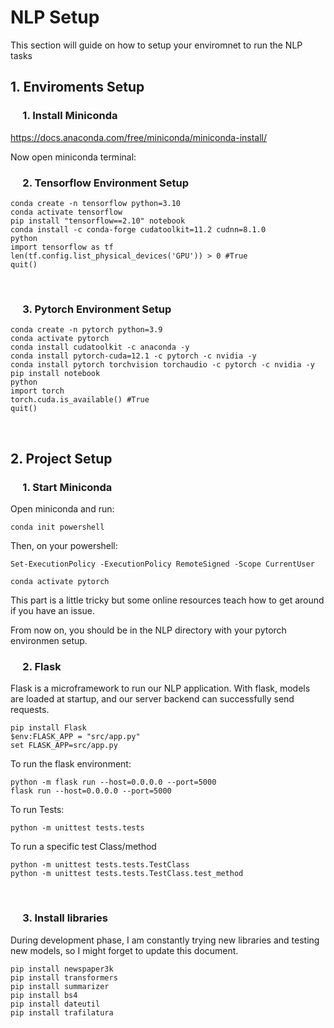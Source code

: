 # NLP Setup
This section will guide on how to setup your enviromnet to run the NLP tasks

## 1. Enviroments Setup
### &nbsp;&nbsp;&nbsp;&nbsp; 1. Install Miniconda
https://docs.anaconda.com/free/miniconda/miniconda-install/
  
  Now open miniconda terminal:

### &nbsp;&nbsp;&nbsp;&nbsp; 2. Tensorflow Environment Setup
```
conda create -n tensorflow python=3.10
conda activate tensorflow
pip install "tensorflow==2.10" notebook
conda install -c conda-forge cudatoolkit=11.2 cudnn=8.1.0
python
import tensorflow as tf
len(tf.config.list_physical_devices('GPU')) > 0 #True
quit()
```
&nbsp;
### &nbsp;&nbsp;&nbsp;&nbsp; 3. Pytorch Environment Setup
```
conda create -n pytorch python=3.9
conda activate pytorch
conda install cudatoolkit -c anaconda -y
conda install pytorch-cuda=12.1 -c pytorch -c nvidia -y
conda install pytorch torchvision torchaudio -c pytorch -c nvidia -y
pip install notebook
python
import torch
torch.cuda.is_available() #True
quit()
```
  &nbsp;
## 2. Project Setup
### &nbsp;&nbsp;&nbsp;&nbsp; 1. Start Miniconda
Open miniconda and run:
```
conda init powershell
```
Then, on your powershell:
```
Set-ExecutionPolicy -ExecutionPolicy RemoteSigned -Scope CurrentUser 
  
conda activate pytorch
```
This part is a little tricky but some online resources teach how to get around if you have an issue. 
   
From now on, you should be in the NLP directory with your pytorch environmen setup.
&nbsp;
### &nbsp;&nbsp;&nbsp;&nbsp; 2. Flask
Flask is a microframework to run our NLP application. With flask, models are loaded at startup, and our server backend can successfully send requests.
```
pip install Flask
$env:FLASK_APP = "src/app.py"
set FLASK_APP=src/app.py
```
  
To run the flask environment:
```
python -m flask run --host=0.0.0.0 --port=5000
flask run --host=0.0.0.0 --port=5000
```
To run Tests:
```
python -m unittest tests.tests
```
To run a specific test Class/method
```
python -m unittest tests.tests.TestClass
python -m unittest tests.tests.TestClass.test_method
```
&nbsp;
### &nbsp;&nbsp;&nbsp;&nbsp; 3. Install libraries
During development phase, I am constantly trying new libraries and testing new models, so I might forget to update this document.
```
pip install newspaper3k
pip install transformers
pip install summarizer
pip install bs4
pip install dateutil
pip install trafilatura
```
